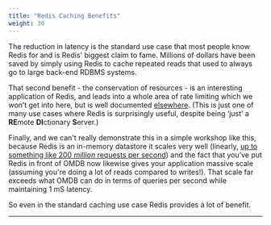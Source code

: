 ```yaml
---
title: "Redis Caching Benefits"
weight: 30
---
```

The reduction in latency is the standard use case that most people know Redis for and is Redis' biggest claim to fame. Millions of dollars have been saved by simply using Redis to cache repeated reads that used to always go to large back-end RDBMS systems.

That second benefit - the conservation of resources - is an interesting application of Redis, and leads into a whole area of rate limiting which we won’t get into here, but is well documented [elsewhere]. (This is just one of many use cases where Redis is surprisingly useful, despite being ‘just’ a **RE**mote **DI**ctionary **S**erver.) 

Finally, and we can't really demonstrate this in a simple workshop like this, because Redis is an in-memory datastore it scales very well (linearly, [up to something like 200 _million_ requests per second](https://redislabs.com/blog/redis-enterprise-extends-linear-scalability-200m-ops-sec/)) and the fact that you’ve put Redis in front of OMDB now likewise gives your application massive scale (assuming you're doing a lot of reads compared to writes!). That scale far exceeds what OMDB can do in terms of queries per second while maintaining 1 mS latency. 

So even in the standard caching use case Redis provides a lot of benefit.


----------
[elsewhere]: https://redislabs.com/redis-best-practices/basic-rate-limiting/
